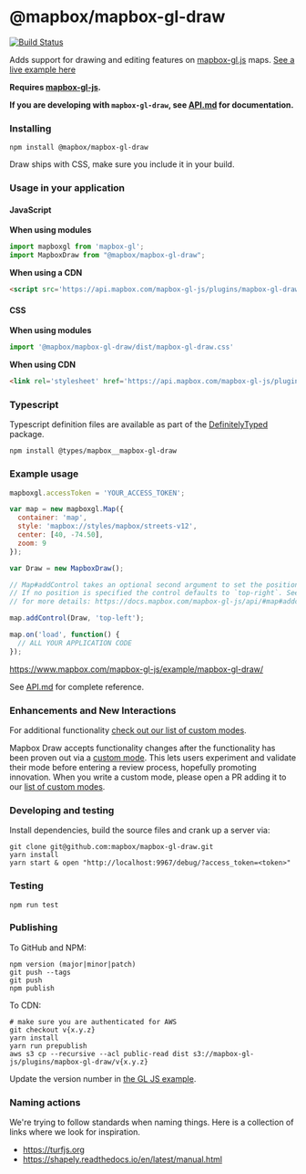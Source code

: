 # @mapbox/mapbox-gl-draw

[![Build Status](https://travis-ci.org/mapbox/mapbox-gl-draw.svg?branch=main)](https://travis-ci.org/mapbox/mapbox-gl-draw)

Adds support for drawing and editing features on [mapbox-gl.js](https://www.mapbox.com/mapbox-gl-js/) maps. [See a live example here](https://www.mapbox.com/mapbox-gl-js/example/mapbox-gl-draw/)

**Requires [mapbox-gl-js](https://github.com/mapbox/mapbox-gl-js).**

**If you are developing with `mapbox-gl-draw`, see [API.md](https://github.com/mapbox/mapbox-gl-draw/blob/main/docs/API.md) for documentation.**

### Installing

```
npm install @mapbox/mapbox-gl-draw
```

Draw ships with CSS, make sure you include it in your build.

### Usage in your application

#### JavaScript

**When using modules**

```js
import mapboxgl from 'mapbox-gl';
import MapboxDraw from "@mapbox/mapbox-gl-draw";
```

**When using a CDN**

```html
<script src='https://api.mapbox.com/mapbox-gl-js/plugins/mapbox-gl-draw/v1.4.1/mapbox-gl-draw.js'></script>
```

#### CSS

**When using modules**
 ```js
import '@mapbox/mapbox-gl-draw/dist/mapbox-gl-draw.css'
 ```

**When using CDN**
```html
<link rel='stylesheet' href='https://api.mapbox.com/mapbox-gl-js/plugins/mapbox-gl-draw/v1.4.1/mapbox-gl-draw.css' type='text/css' />
```

### Typescript

Typescript definition files are available as part of the [DefinitelyTyped](https://github.com/DefinitelyTyped/DefinitelyTyped/tree/master/types/mapbox__mapbox-gl-draw) package.

```
npm install @types/mapbox__mapbox-gl-draw
```

### Example usage

```js
mapboxgl.accessToken = 'YOUR_ACCESS_TOKEN';

var map = new mapboxgl.Map({
  container: 'map',
  style: 'mapbox://styles/mapbox/streets-v12',
  center: [40, -74.50],
  zoom: 9
});

var Draw = new MapboxDraw();

// Map#addControl takes an optional second argument to set the position of the control.
// If no position is specified the control defaults to `top-right`. See the docs
// for more details: https://docs.mapbox.com/mapbox-gl-js/api/#map#addcontrol

map.addControl(Draw, 'top-left');

map.on('load', function() {
  // ALL YOUR APPLICATION CODE
});
```

https://www.mapbox.com/mapbox-gl-js/example/mapbox-gl-draw/

See [API.md](https://github.com/mapbox/mapbox-gl-draw/blob/main/docs/API.md) for complete reference.

### Enhancements and New Interactions

For additional functionality [check out our list of custom modes](https://github.com/mapbox/mapbox-gl-draw/blob/main/docs/MODES.md#available-custom-modes).

Mapbox Draw accepts functionality changes after the functionality has been proven out via a [custom mode](https://github.com/mapbox/mapbox-gl-draw/blob/main/docs/MODES.md#creating-modes-for-mapbox-draw). This lets users experiment and validate their mode before entering a review process, hopefully promoting innovation. When you write a custom mode, please open a PR adding it to our [list of custom modes](https://github.com/mapbox/mapbox-gl-draw/blob/main/docs/MODES.md#available-custom-modes).

### Developing and testing

Install dependencies, build the source files and crank up a server via:

```
git clone git@github.com:mapbox/mapbox-gl-draw.git
yarn install
yarn start & open "http://localhost:9967/debug/?access_token=<token>"
```

### Testing

```
npm run test
```

### Publishing

To GitHub and NPM:

```
npm version (major|minor|patch)
git push --tags
git push
npm publish
```

To CDN:

```
# make sure you are authenticated for AWS
git checkout v{x.y.z}
yarn install
yarn run prepublish
aws s3 cp --recursive --acl public-read dist s3://mapbox-gl-js/plugins/mapbox-gl-draw/v{x.y.z}
```

Update the version number in [the GL JS example](https://github.com/mapbox/mapbox-gl-js/blob/publisher-production/docs/pages/example/mapbox-gl-draw.html).

### Naming actions

We're trying to follow standards when naming things. Here is a collection of links where we look for inspiration.

- https://turfjs.org
- https://shapely.readthedocs.io/en/latest/manual.html
